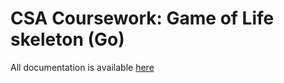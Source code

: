 # CSA Coursework: Game of Life skeleton (Go)

All documentation is available [here](https://uob-csa.github.io/gol-docs/)

